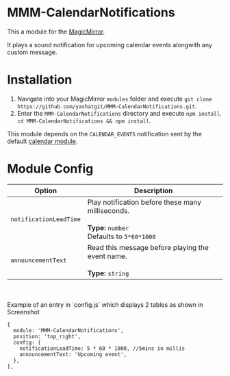 
# MMM-CalendarNotifications
This a module for the [MagicMirror](https://github.com/MichMich/MagicMirror/tree/develop).

It plays a sound notification for upcoming calendar events alongwith any custom message.

# Installation
1. Navigate into your MagicMirror `modules` folder and execute
`git clone https://github.com/yashatgit/MMM-CalendarNotifications.git`.
3. Enter the `MMM-CalendarNotifications` directory and execute `npm install`.
`cd MMM-CalendarNotifications && npm install`.

This module depends on the `CALENDAR_EVENTS` notification sent by the default [calendar module](https://github.com/MichMich/MagicMirror/tree/master/modules/default/calendar).



# Module Config
<table>
  <thead>
    <tr>
      <th>Option</th>
      <th>Description</th>
    </tr>
  </thead>
  <tbody>
    <tr>
      <td><code>notificationLeadTime</code></td>
      <td>Play notification before these many milliseconds.<br><br><strong>Type:</strong> <code>number</code><br>Defaults to <code>5*60*1000</code></td>
    </tr>
    <tr>
      <td><code>announcementText</code></td>
      <td>Read this message before playing the event name.<br><br><strong>Type:</strong> <code>string</code></td>
    </tr>
  </tbody>
</table>
<br>


<br>
Example of an entry in `config.js` which displays 2 tables as shown in Screenshot

```
{
  module: 'MMM-CalendarNotifications',
  position: 'top_right',
  config: {
	notificationLeadTime: 5 * 60 * 1000, //5mins in millis
    announcementText: 'Upcoming event',
  },
},
```
